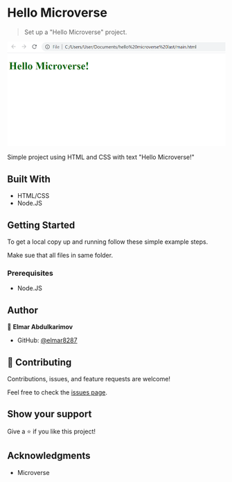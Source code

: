 # Hello Microverse

> Set up a "Hello Microverse" project.

![Screenshot](./scrn.png)

Simple project using HTML and CSS with text "Hello Microverse!"

## Built With

- HTML/CSS
- Node.JS

## Getting Started

To get a local copy up and running follow these simple example steps.

Make sue that all files in same folder.

### Prerequisites

- Node.JS

## Author

👤 **Elmar Abdulkarimov**

- GitHub: [@elmar8287](https://github.com/elmar8287)

## 🤝 Contributing

Contributions, issues, and feature requests are welcome!

Feel free to check the [issues page](../../issues/).

## Show your support

Give a ⭐️ if you like this project!

## Acknowledgments

- Microverse

